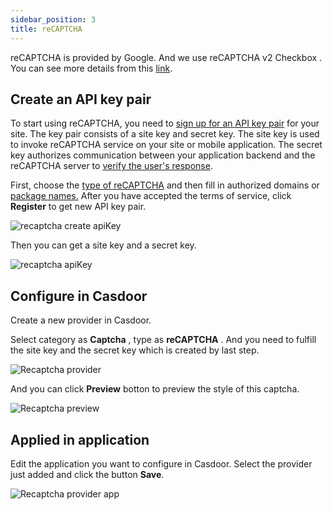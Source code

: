 ```yaml
---
sidebar_position: 3
title: reCAPTCHA
---
```

reCAPTCHA is provided by Google. And we use reCAPTCHA v2 Checkbox . You can see more details from this [link](https://developers.google.com/recaptcha).

## Create an API key pair

To start using reCAPTCHA, you need to [sign up for an API key pair](http://www.google.com/recaptcha/admin) for your site. The key pair consists of a site key and secret key. The site key is used to invoke reCAPTCHA service on your site or mobile application. The secret key authorizes communication between your application backend and the reCAPTCHA server to [verify the user's response](https://developers.google.com/recaptcha/docs/verify).

First, choose the [type of reCAPTCHA](https://developers.google.com/recaptcha/docs/versions) and then fill in authorized domains or [package names.](https://developer.android.com/guide/topics/manifest/manifest-element.html#package) After you have accepted the terms of service, click **Register** to get new API key pair.

![recaptcha create apiKey](/img/providers/captcha/recaptcha_create_apiKey.png)

Then you can get a site key and a secret key.

![recaptcha apiKey](/img/providers/captcha/recaptcha_apikey.png)

## Configure in Casdoor

Create a new provider in Casdoor.

Select category as  **Captcha** , type as  **reCAPTCHA** . And you need to fulfill the site key and the secret key which is created by last step.

![Recaptcha provider](/img/providers/captcha/recaptcha_provider.png)

And you can click **Preview** botton to preview the style of this captcha.

![Recaptcha preview](/img/providers/captcha/recaptcha_preview.png)

## Applied in application

Edit the application you want to configure in Casdoor. Select the provider just added and click the button **Save**.

![Recaptcha provider app](/img/providers/captcha/recaptcha_provider_app.png)
